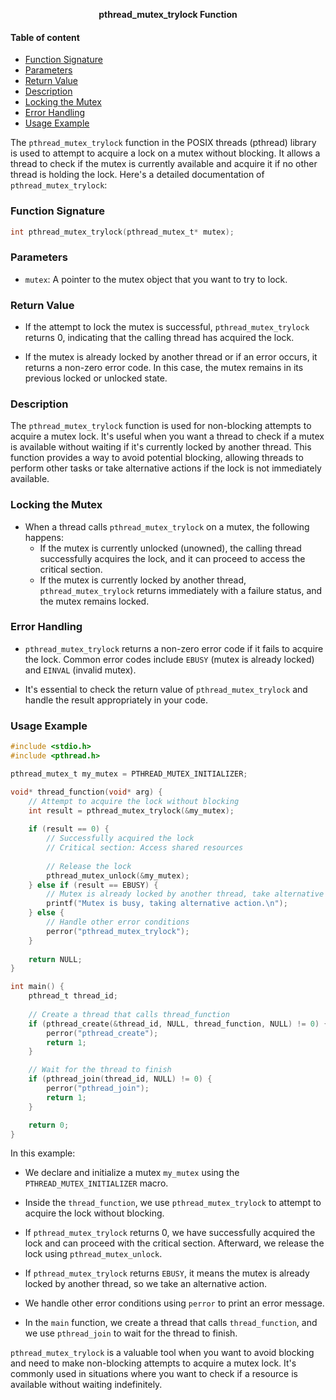 **<div align="center" >pthread_mutex_trylock Function</div>**

#### Table of content

- [Function Signature](#function-signature)
- [Parameters](#parameters)
- [Return Value](#return-value)
- [Description](#description)
- [Locking the Mutex](#locking-the-mutex)
- [Error Handling](#error-handling)
- [Usage Example](#usage-example)

The `pthread_mutex_trylock` function in the POSIX threads (pthread) library is used to attempt to acquire a lock on a mutex without blocking. It allows a thread to check if the mutex is currently available and acquire it if no other thread is holding the lock. Here's a detailed documentation of `pthread_mutex_trylock`:

### Function Signature

```c
int pthread_mutex_trylock(pthread_mutex_t* mutex);
```

### Parameters

- `mutex`: A pointer to the mutex object that you want to try to lock.

### Return Value

- If the attempt to lock the mutex is successful, `pthread_mutex_trylock` returns 0, indicating that the calling thread has acquired the lock.

- If the mutex is already locked by another thread or if an error occurs, it returns a non-zero error code. In this case, the mutex remains in its previous locked or unlocked state.

### Description

The `pthread_mutex_trylock` function is used for non-blocking attempts to acquire a mutex lock. It's useful when you want a thread to check if a mutex is available without waiting if it's currently locked by another thread. This function provides a way to avoid potential blocking, allowing threads to perform other tasks or take alternative actions if the lock is not immediately available.

### Locking the Mutex

- When a thread calls `pthread_mutex_trylock` on a mutex, the following happens:
  - If the mutex is currently unlocked (unowned), the calling thread successfully acquires the lock, and it can proceed to access the critical section.
  - If the mutex is currently locked by another thread, `pthread_mutex_trylock` returns immediately with a failure status, and the mutex remains locked.
  
### Error Handling

- `pthread_mutex_trylock` returns a non-zero error code if it fails to acquire the lock. Common error codes include `EBUSY` (mutex is already locked) and `EINVAL` (invalid mutex).

- It's essential to check the return value of `pthread_mutex_trylock` and handle the result appropriately in your code.

### Usage Example

```c
#include <stdio.h>
#include <pthread.h>

pthread_mutex_t my_mutex = PTHREAD_MUTEX_INITIALIZER;

void* thread_function(void* arg) {
    // Attempt to acquire the lock without blocking
    int result = pthread_mutex_trylock(&my_mutex);
    
    if (result == 0) {
        // Successfully acquired the lock
        // Critical section: Access shared resources
        
        // Release the lock
        pthread_mutex_unlock(&my_mutex);
    } else if (result == EBUSY) {
        // Mutex is already locked by another thread, take alternative action
        printf("Mutex is busy, taking alternative action.\n");
    } else {
        // Handle other error conditions
        perror("pthread_mutex_trylock");
    }
    
    return NULL;
}

int main() {
    pthread_t thread_id;
    
    // Create a thread that calls thread_function
    if (pthread_create(&thread_id, NULL, thread_function, NULL) != 0) {
        perror("pthread_create");
        return 1;
    }

    // Wait for the thread to finish
    if (pthread_join(thread_id, NULL) != 0) {
        perror("pthread_join");
        return 1;
    }

    return 0;
}
```

In this example:

- We declare and initialize a mutex `my_mutex` using the `PTHREAD_MUTEX_INITIALIZER` macro.

- Inside the `thread_function`, we use `pthread_mutex_trylock` to attempt to acquire the lock without blocking.

- If `pthread_mutex_trylock` returns 0, we have successfully acquired the lock and can proceed with the critical section. Afterward, we release the lock using `pthread_mutex_unlock`.

- If `pthread_mutex_trylock` returns `EBUSY`, it means the mutex is already locked by another thread, so we take an alternative action.

- We handle other error conditions using `perror` to print an error message.

- In the `main` function, we create a thread that calls `thread_function`, and we use `pthread_join` to wait for the thread to finish.

`pthread_mutex_trylock` is a valuable tool when you want to avoid blocking and need to make non-blocking attempts to acquire a mutex lock. It's commonly used in situations where you want to check if a resource is available without waiting indefinitely.

